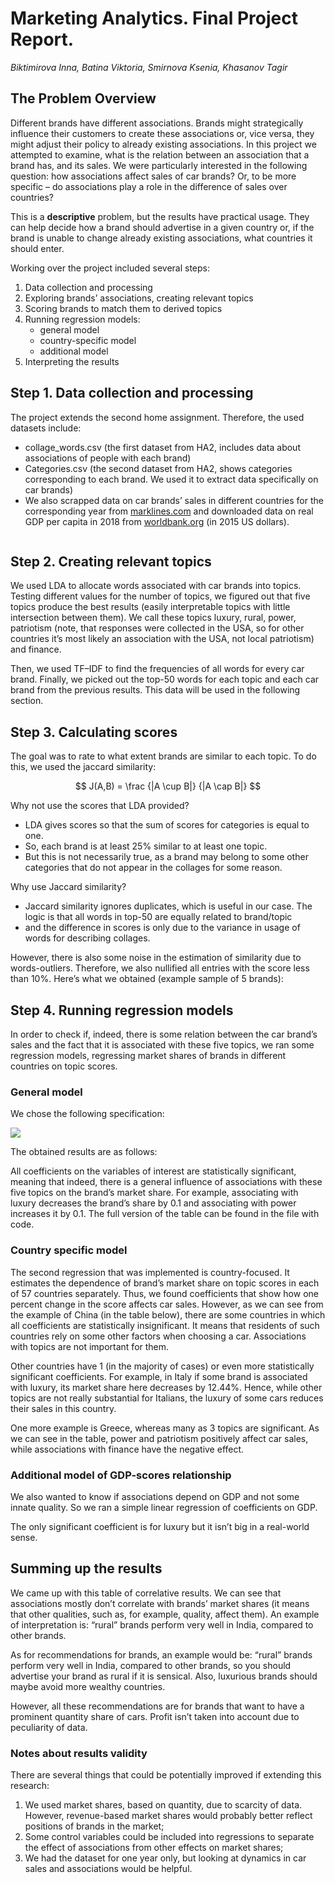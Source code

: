 # Marketing Analytics. Final Project Report.

*Biktimirova Inna, Batina Viktoria, Smirnova Ksenia, Khasanov Tagir*

## The Problem Overview

Different brands have different associations. 
Brands might strategically influence their customers to create these associations or, vice versa, 
they might adjust their policy to already existing associations. 
In this project we attempted to examine, what is the relation between an association that a brand has, and its sales. 
We were particularly interested in the following question: how associations affect sales of car brands? 
Or, to be more specific – do associations play a role in the difference of sales over countries?

This is a **descriptive** problem, but the results have practical usage. 
They can help decide how a brand should advertise in a given country or, 
if the brand is unable to change already existing associations, what countries it should enter.

Working over the project included several steps:
1. Data collection and processing
2. Exploring brands’ associations, creating relevant topics
3. Scoring brands to match them to derived topics
4. Running regression models:
   - general model 
   - country-specific model
   - additional model
5. Interpreting the results

## Step 1. Data collection and processing

The project extends the second home assignment. Therefore, the used datasets include:
- collage_words.csv (the first dataset from HA2, includes data about associations of people with each brand)
- Categories.csv (the second dataset from HA2, shows categories corresponding to each brand. We used it to extract data specifically on car brands)
- We also scrapped data on car brands’ sales in different countries for the corresponding year from [marklines.com](marklines.com )
and downloaded data on real GDP per capita in 2018 from [worldbank.org](worldbank.org) (in 2015 US dollars).

![]()

## Step 2. Creating relevant topics 

We used LDA to allocate words associated with car brands into topics. 
Testing different values for the number of topics, we figured out that five topics produce the best results 
(easily interpretable topics with little intersection between them). 
We call these topics luxury, rural, power, patriotism (note, that responses were collected in the USA, 
so for other countries it’s most likely an association with the USA, not local patriotism) and finance.

Then, we used TF–IDF to find the frequencies of all words for every car brand. 
Finally, we picked out the top-50 words for each topic and each car brand from the previous results. 
This data will be used in the following section.

## Step 3. Calculating scores

The goal was to rate to what extent brands are similar to each topic. To do this, we used the jaccard similarity:

$$
J(A,B) = \frac {|A \cup B|} {|A \cap B|}
$$

Why not use the scores that LDA provided?
- LDA gives scores so that the sum of scores for categories is equal to one. 
- So, each brand is at least 25% similar to at least one topic. 
- But this is not necessarily true, as a brand may belong to some other categories that do not appear in the collages for some reason.

Why use Jaccard similarity?
- Jaccard similarity ignores duplicates, which is useful in our case. 
The logic is that all words in top-50 are equally related to brand/topic 
- and the difference in scores is only due to the variance in usage of words for describing collages.

However, there is also some noise in the estimation of similarity due to words-outliers. 
Therefore, we also nullified all entries with the score less than 10%. 
Here’s what we obtained (example sample of 5 brands):

## Step 4. Running regression models 

In order to check if, indeed, there is some relation between the car brand’s sales and the fact that it 
is associated with these five topics, we ran some regression models, 
regressing market shares of brands in different countries on topic scores. 

### General model

We chose the following specification:

![](C:\Users\Tagir\PycharmProjects\pechenye-Yubileynoye\images\general_reg.png)

The obtained results are as follows:



All coefficients on the variables of interest are statistically significant, meaning that indeed, there is a general influence of associations with these five topics on the brand’s market share. For example, associating with luxury decreases the brand’s share by 0.1 and associating with power increases it by 0.1. The full version of the table can be found in the file with code.

### Country specific model

The second regression that was implemented is country-focused. It estimates the dependence of brand’s market share on topic scores in each of 57 countries separately. Thus, we found coefficients that show how one percent change in the score affects car sales. However, as we can see from the example of China (in the table below), there are some countries in which all coefficients are statistically insignificant. It means that residents of such countries rely on some other factors when choosing a car. Associations with topics are not important for them.

Other countries have 1 (in the majority of cases) or even more statistically significant coefficients. For example, in Italy if some brand is associated with luxury, its market share here decreases by 12.44%. Hence, while other topics are not really substantial for Italians, the luxury of some cars reduces their sales in this country. 

One more example is Greece, whereas many as 3 topics are significant. As we can see in the table, power and patriotism positively affect car sales, while associations with finance have the negative effect.

### Additional model of GDP-scores relationship

We also wanted to know if associations depend on GDP and not some innate quality. So we ran a simple linear regression of coefficients on GDP.

The only significant coefficient is for luxury but it isn’t big in a real-world sense.

## Summing up the results

We came up with this table of correlative results. We can see that associations mostly don’t correlate with brands’ market shares (it means that other qualities, such as, for example, quality, affect them). An example of interpretation is: “rural” brands perform very well in India, compared to other brands.

As for recommendations for brands, an example would be: “rural” brands perform very well in India, compared to other brands, so you should advertise your brand as rural if it is sensical. 
Also, luxurious brands should maybe avoid more wealthy countries.

However, all these recommendations are for brands that want to have a prominent quantity share of cars.  Profit isn’t taken into account due to peculiarity of data.

### Notes about results validity

There are several things that could be potentially improved if extending this research:

1. We used market shares, based on quantity, due to scarcity of data. However, revenue-based market shares would probably better reflect positions of brands in the market;
2. Some control variables could be included into regressions to separate the effect of associations from other effects on market shares;
3. We had the dataset for one year only, but looking at dynamics in car sales and associations would be helpful.



